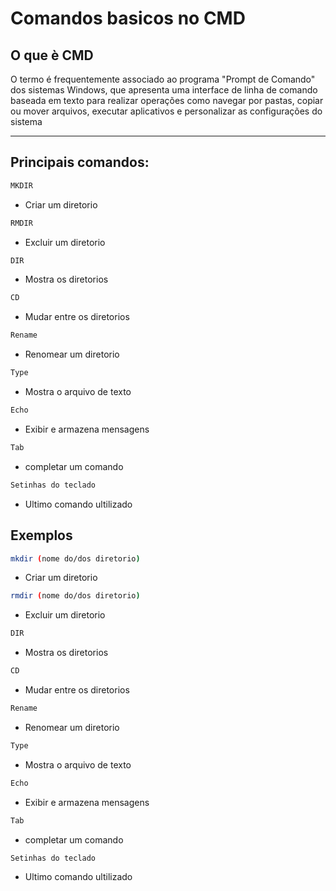 # Comandos basicos no CMD

## O que è CMD
O termo é frequentemente associado ao programa "Prompt de Comando" dos sistemas Windows, que apresenta uma interface de linha de comando baseada em texto para realizar operações como navegar por pastas, copiar ou mover arquivos, executar aplicativos e personalizar as configurações do sistema

---

## Principais comandos:
```bash
MKDIR
```
- Criar um diretorio
 
 ```bash
 RMDIR
 ```
 - Excluir um diretorio
 
```bash
DIR
 ```
 - Mostra os diretorios
   
  ```bash
CD
 ```
- Mudar entre os diretorios
    
```bash
Rename
 ```
- Renomear um diretorio

```bash
Type
 ```
- Mostra o arquivo de texto

```bash
Echo
 ```
- Exibir e armazena mensagens

```bash
Tab 
 ```
- completar um comando

```bash
Setinhas do teclado
```
- Ultimo comando ultilizado

## Exemplos
```bash
mkdir (nome do/dos diretorio)
```
- Criar um diretorio
 
 ```bash
 rmdir (nome do/dos diretorio)
 ```
 - Excluir um diretorio
 
```bash
DIR
 ```
 - Mostra os diretorios
   
  ```bash
CD
 ```
- Mudar entre os diretorios
    
```bash
Rename
 ```
- Renomear um diretorio

```bash
Type
 ```
- Mostra o arquivo de texto

```bash
Echo
 ```
- Exibir e armazena mensagens

```bash
Tab 
 ```
- completar um comando

```bash
Setinhas do teclado
```
- Ultimo comando ultilizado



























